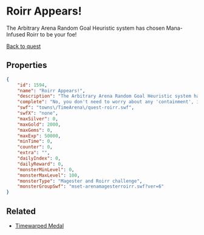 # Roirr Appears!

The Arbitrary Arena Random Goal Heuristic system has chosen Mana-Infused Roirr to be your foe!

[Back to quest](../quests.md)

## Properties

```json
{
    "id": 1594,
    "name": "Roirr Appears!",
    "description": "The Arbitrary Arena Random Goal Heuristic system has chosen Mana-Infused Roirr to be your foe!",
    "complete": "No, you don't need to worry about any 'containment', it's not real. Well, it's real, but not real. Well, theoretically it could-",
    "swf": "towns\/TimeArena\/quest-roirr.swf",
    "swfX": "none",
    "maxSilver": 0,
    "maxGold": 2000,
    "maxGems": 0,
    "maxExp": 50000,
    "minTime": 0,
    "counter": 0,
    "extra": "",
    "dailyIndex": 0,
    "dailyReward": 0,
    "monsterMinLevel": 0,
    "monsterMaxLevel": 100,
    "monsterType": "Magester and Roirr challenge",
    "monsterGroupSwf": "mset-arenamagesterroirr.swf?ver=6"
}
```

## Related

- [Timewarped Medal](../items/18514-timewarped-medal.md)

